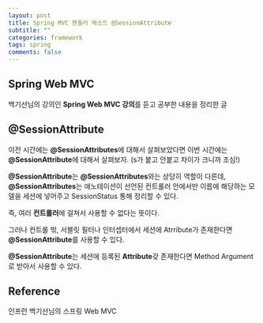 ```yaml
---
layout: post
title: Spring MVC 핸들러 메소드 @SessionAttribute
subtitle: ""
categories: framework
tags: spring
comments: false
---
```


## Spring Web MVC

백기선님의 강의인 **Spring Web MVC 강의**를 듣고 공부한 내용을 정리한 글

## @SessionAttribute

이전 시간에는 **@SessionAttributes**에 대해서 살펴보았다면 이번 시간에는 **@SessionAttribute**에 대해서 살펴보자. (s가 붙고 안붙고 차이가 크니까 조심!)

**@SessionAttribute**는 **@SessionAttributes**와는 상당히 역할이 다른데, **@SessionAttributes**는 애노테이션이 선언된 컨트롤러 안에서만 이름에 해당하는 모델을 세션에 넣어주고 SessionStatus 통해 정리할 수 있다.

즉, 여러 **컨트롤러**에 걸쳐서 사용할 수 없다는 뜻이다.

그러나 컨트롤 밖, 서블릿 필터나 인터셉터에서 세션에 Atrribute가 존재한다면 **@SessionAttribute**를 사용할 수 있다.

**@SessionAttribute**는 세션에 등록된 **Attribute**갖 존재한다면 Method Argument로 받아서 사용할 수 있다.

## Reference

인프런 백기선님의 스프링 Web MVC
